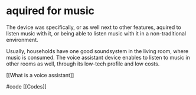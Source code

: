 # aquired for music
The device was specifically, or as well next to other features, aquired to listen music with it, or being able to listen music with it in a non-traditional environment.

Usually, households have one good soundsystem in the living room, where music is consumed. The voice assistant device enables to listen to music in other rooms as well, through its low-tech profile and low costs.

[[What is a voice assistant]]

#code [[Codes]]
